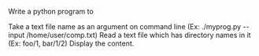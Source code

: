 Write a python program to

Take a text file name as an argument on command line (Ex: ./myprog.py --input /home/user/comp.txt)
Read a text file which has directory names in it (Ex: foo/1, bar/1/2)
Display the content.


